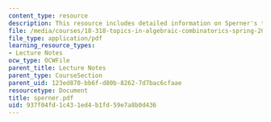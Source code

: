 ```yaml
---
content_type: resource
description: This resource includes detailed information on Sperner's theorem.
file: /media/courses/18-318-topics-in-algebraic-combinatorics-spring-2006/937f04fd1c431ed4b1fd59e7a8b0d436_sperner.pdf
file_type: application/pdf
learning_resource_types:
- Lecture Notes
ocw_type: OCWFile
parent_title: Lecture Notes
parent_type: CourseSection
parent_uid: 123ed870-bb6f-d80b-8262-7d7bac6cfaae
resourcetype: Document
title: sperner.pdf
uid: 937f04fd-1c43-1ed4-b1fd-59e7a8b0d436
---
```

